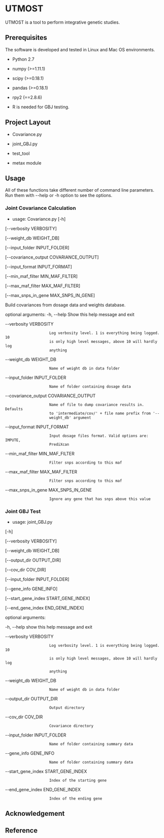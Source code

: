 # UTMOST

UTMOST is a tool to perform integrative genetic studies. 

## Prerequisites

The software is developed and tested in Linux and Mac OS environments. 

* Python 2.7 

* numpy (>=1.11.1)

* scipy (>=0.18.1)

* pandas (>=0.18.1)

* rpy2 (==2.8.6)

* R is needed for GBJ testing.

## Project Layout

* Covariance.py

* joint_GBJ.py

* test_tool

* metax module


## Usage

All of these functions take different number of command line parameters. Run them with --help or -h option to see the options.

### Joint Covariance Calculation

* usage: Covariance.py [-h] 

[--verbosity VERBOSITY]
                              
[--weight_db WEIGHT_DB]

[--input_folder INPUT_FOLDER]

[--covariance_output COVARIANCE_OUTPUT]

[--input_format INPUT_FORMAT]

[--min_maf_filter MIN_MAF_FILTER]

[--max_maf_filter MAX_MAF_FILTER]

[--max_snps_in_gene MAX_SNPS_IN_GENE]

Build covariances from dosage data and weights database.

optional arguments:
  -h, --help            Show this help message and exit
  
  --verbosity VERBOSITY
  
                        Log verbosity level. 1 is everything being logged. 10
                        is only high level messages, above 10 will hardly log
                        anything
  --weight_db WEIGHT_DB
  
                        Name of weight db in data folder
                        
  --input_folder INPUT_FOLDER
  
                        Name of folder containing dosage data
                        
  --covariance_output COVARIANCE_OUTPUT
  
                        Name of file to dump covariance results in. Defaults
                        to 'intermediate/cov/' + file name prefix from '--
                        weight_db' argument
                        
  --input_format INPUT_FORMAT
  
                        Input dosage files format. Valid options are: IMPUTE,
                        PrediXcan
                        
  --min_maf_filter MIN_MAF_FILTER
  
                        Filter snps according to this maf
                        
  --max_maf_filter MAX_MAF_FILTER
  
                        Filter snps according to this maf
                        
  --max_snps_in_gene MAX_SNPS_IN_GENE
  
                        Ignore any gene that has snps above this value
### Joint GBJ Test

* usage: joint_GBJ.py 

[-h] 

[--verbosity VERBOSITY] 

[--weight_db WEIGHT_DB]

[--output_dir OUTPUT_DIR] 

[--cov_dir COV_DIR]

[--input_folder INPUT_FOLDER] 

[--gene_info GENE_INFO]        

[--start_gene_index START_GENE_INDEX]

[--end_gene_index END_GENE_INDEX]


optional arguments:

  -h, --help            show this help message and exit
  
  --verbosity VERBOSITY
  
                        Log verbosity level. 1 is everything being logged. 10
                        
                        is only high level messages, above 10 will hardly log
                        
                        anything
                        
  --weight_db WEIGHT_DB
  
                        Name of weight db in data folder
                        
  --output_dir OUTPUT_DIR
  
                        Output directory
                        
  --cov_dir COV_DIR     
  
                        Covariance directory
  
  --input_folder INPUT_FOLDER
  
                        Name of folder containing summary data
                        
  --gene_info GENE_INFO
  
                        Name of folder containing summary data
                        
  --start_gene_index START_GENE_INDEX
  
                        Index of the starting gene
                        
  --end_gene_index END_GENE_INDEX
  
                        Index of the ending gene
                        

## Acknowledgement

## Reference

